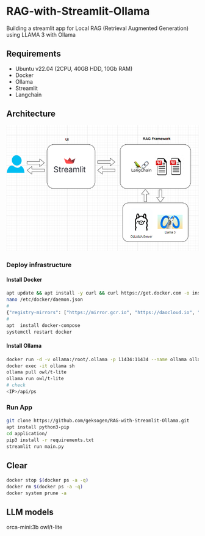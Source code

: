 # RAG-with-Streamlit-Ollama
Building a streamlit app for Local RAG (Retrieval Augmented Generation) using LLAMA 3 with Ollama

## Requirements
* Ubuntu v22.04 (2CPU, 40GB HDD, 10Gb RAM)
* Docker
* Ollama
* Streamlit
* Langchain

## Architecture
![alt text](arch.png "Architecture")


### Deploy infrastructure
#### Install Docker
```BASH
apt update && apt install -y curl && curl https://get.docker.com -o install.sh && sh install.sh
nano /etc/docker/daemon.json
#
{"registry-mirrors": ["https://mirror.gcr.io", "https://daocloud.io", "https://c.163.com/", "https://registry.docker-cn.com"]}
#
apt  install docker-compose
systemctl restart docker
```

#### Install Ollama
```BASH
docker run -d -v ollama:/root/.ollama -p 11434:11434 --name ollama ollama/ollama
docker exec -it ollama sh
ollama pull owl/t-lite
ollama run owl/t-lite
# check 
<IP>/api/ps
```

### Run App
```BASH
git clone https://github.com/geksogen/RAG-with-Streamlit-Ollama.git
apt install python3-pip
cd application/
pip3 install -r requirements.txt
streamlit run main.py
```

## Clear
```BASH
docker stop $(docker ps -a -q)
docker rm $(docker ps -a -q)
docker system prune -a
```


## LLM models
orca-mini:3b
owl/t-lite
